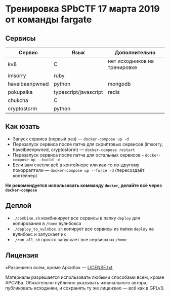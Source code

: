 # Тренировка SPbCTF 17 марта 2019 от команды fargate

## Сервисы

| Сервис         | Язык                  | Дополнительно                |
| -------------- | --------------------- | ---------------------------- |
| kv8            | C                     | нет исходников на тренировке |
| imsorry        | ruby                  |                              |
| haveibeenpwned | python                | mongodb                      |
| pokupaika      | typescript/javascript | redis                        |
| chukcha        | C                     |                              |
| cryptostorm    | python                |                              |

## Как юзать

- Запуск сервиса (первый раз) — `docker-compose up -d`
- Перезапуск сервиса после патча для скриптовых сервисов (imsorry, haveibeenpwned, cryptostorm) — `docker-compose restart`
- Перезапуск сервиса после патча для остальных сервисов - `docker-compose up --build -d`
- Если вам снесли всё в контейнере или как-то по-другому покорраптили — `docker-compose up --force -d` (пересоздаёт контейнер)

**Не рекомендуется использовать комманду `docker`, делайте всё через `docker-compose`**

## Деплой

- `./combine.sh` комбинирует все сервисы в папку `deploy` для копирования в `/home` вулнбокса
- `./deploy_to_vulnbox.sh` копирует все сервисы из папки `deploy` на вулнбокс и запускает их
- `./run_all.sh` просто запускает все сервисы из `/home`

## Лицензия

«Разрешено всем, кроме Арсиба» — [LICENSE.txt](LICENSE.txt)

Материалы разрешается использовать любыми способами всем, кроме АРСИБа. Обязательно публично указывать изначального автора, публиковать исходники, и сохранять ту же лицензию — всё как в GPLv3.
